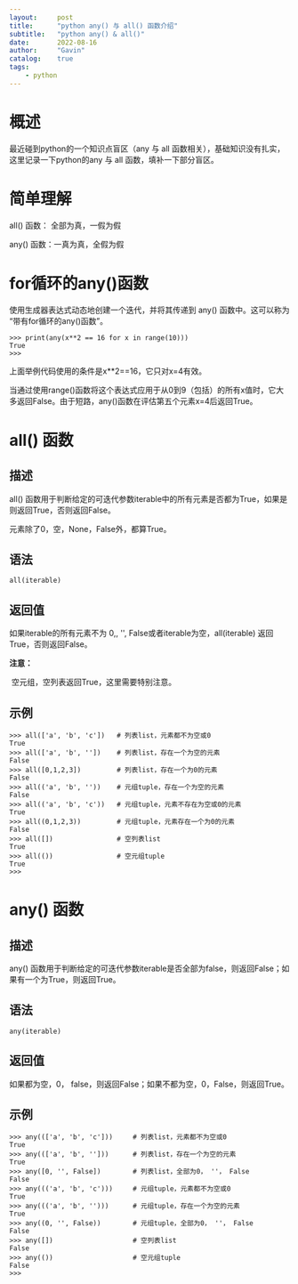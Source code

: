 ```yaml
---
layout:     post
title:      "python any() 与 all() 函数介绍"
subtitle:   "python any() & all()"
date:       2022-08-16
author:     "Gavin"
catalog:    true
tags:
    - python
---
```





# 概述


最近碰到python的一个知识点盲区（any 与 all 函数相关），基础知识没有扎实，这里记录一下python的any 与 all 函数，填补一下部分盲区。





# 简单理解



all() 函数： 全部为真，一假为假

any() 函数：一真为真，全假为假


# for循环的any()函数

使用生成器表达式动态地创建一个迭代，并将其传递到 any() 函数中。这可以称为 “带有for循环的any()函数”。


```
>>> print(any(x**2 == 16 for x in range(10)))
True
>>>
```

上面举例代码使用的条件是x**2==16，它只对x=4有效。

当通过使用range()函数将这个表达式应用于从0到9（包括）的所有x值时，它大多返回False。由于短路，any()函数在评估第五个元素x=4后返回True。


# all() 函数



## 描述



all() 函数用于判断给定的可迭代参数iterable中的所有元素是否都为True，如果是则返回True，否则返回False。

元素除了0，空，None，False外，都算True。



## 语法



```
all(iterable)
```





## 返回值



如果iterable的所有元素不为 0,, '', False或者iterable为空，all(iterable) 返回True，否则返回False。



**注意：**

​    空元组，空列表返回True，这里需要特别注意。



## 示例



```
>>> all(['a', 'b', 'c'])   # 列表list，元素都不为空或0
True
>>> all(['a', 'b', ''])    # 列表list，存在一个为空的元素
False
>>> all([0,1,2,3])         # 列表list，存在一个为0的元素
False
>>> all(('a', 'b', ''))    # 元组tuple，存在一个为空的元素
False
>>> all(('a', 'b', 'c'))   # 元组tuple，元素不存在为空或0的元素
True
>>> all((0,1,2,3))         # 元组tuple，元素存在一个为0的元素
False
>>> all([])                # 空列表list
True
>>> all(())                # 空元组tuple
True
>>>
```







# any() 函数



## 描述



any() 函数用于判断给定的可迭代参数iterable是否全部为false，则返回False；如果有一个为True，则返回True。





## 语法



```
any(iterable)
```





## 返回值



如果都为空，0， false，则返回False；如果不都为空，0，False，则返回True。





## 示例



```
>>> any((['a', 'b', 'c']))     # 列表list，元素都不为空或0
True
>>> any((['a', 'b', '']))      # 列表list，存在一个为空的元素
True
>>> any([0, '', False])        # 列表list，全部为0， ''， False
False
>>> any((('a', 'b', 'c')))     # 元组tuple，元素都不为空或0
True
>>> any((('a', 'b', '')))      # 元组tuple，存在一个为空的元素
True
>>> any((0, '', False))        # 元组tuple，全部为0， ''， False
False
>>> any([])                    # 空列表list 
False
>>> any(())                    # 空元组tuple
False
>>>
```


